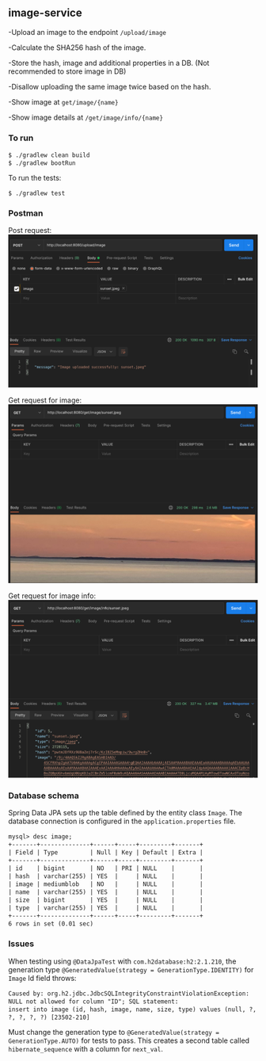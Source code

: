 ## image-service
-Upload an image to the endpoint `/upload/image`

-Calculate the SHA256 hash of the image.

-Store the hash, image and additional properties in a DB. (Not recommended to store image in DB)

-Disallow uploading the same image twice based on the hash.

-Show image at `get/image/{name}`

-Show image details at `/get/image/info/{name}`

### To run
```shell
$ ./gradlew clean build
$ ./gradlew bootRun
```

To run the tests:
```shell
$ ./gradlew test
```

### Postman
Post request:
![post](/assets/image-service-post.png)

Get request for image:
![get-image](/assets/image-service-get.png)

Get request for image info:
![get-image-info](/assets/image-service-get-info.png)

### Database schema
Spring Data JPA sets up the table defined by the entity class `Image`. The database connection is configured
in the `application.properties` file.
```
mysql> desc image;
+-------+--------------+------+-----+---------+-------+
| Field | Type         | Null | Key | Default | Extra |
+-------+--------------+------+-----+---------+-------+
| id    | bigint       | NO   | PRI | NULL    |       |
| hash  | varchar(255) | YES  |     | NULL    |       |
| image | mediumblob   | NO   |     | NULL    |       |
| name  | varchar(255) | YES  |     | NULL    |       |
| size  | bigint       | YES  |     | NULL    |       |
| type  | varchar(255) | YES  |     | NULL    |       |
+-------+--------------+------+-----+---------+-------+
6 rows in set (0.01 sec)
```

### Issues
When testing using `@DataJpaTest` with `com.h2database:h2:2.1.210`, the generation type
`@GeneratedValue(strategy = GenerationType.IDENTITY)` for `Image` Id field throws:
```
Caused by: org.h2.jdbc.JdbcSQLIntegrityConstraintViolationException: 
NULL not allowed for column "ID"; SQL statement:
insert into image (id, hash, image, name, size, type) values (null, ?, ?, ?, ?, ?) [23502-210]
```
Must change the generation type to `@GeneratedValue(strategy = GenerationType.AUTO)` for tests to pass.
This creates a second table called `hibernate_sequence` with a column for `next_val`.
